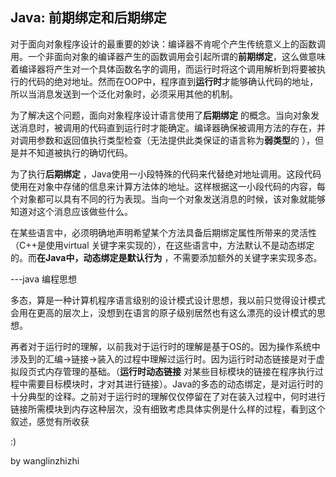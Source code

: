 
## Java: 前期绑定和后期绑定



对于面向对象程序设计的最重要的妙诀：编译器不肯呢个产生传统意义上的函数调用。一个非面向对象的编译器产生的函数调用会引起所谓的**前期绑定**，这么做意味着编译器将产生对一个具体函数名字的调用，而运行时将这个调用解析到将要被执行的代码的绝对地址。然而在OOP中，程序直到**运行时**才能够确认代码的地址，所以当消息发送到一个泛化对象时，必须采用其他的机制。



为了解决这个问题，面向对象程序设计语言使用了**后期绑定** 的概念。当向对象发送消息时，被调用的代码直到运行时才能确定。编译器确保被调用方法的存在，并对调用参数和返回值执行类型检查（无法提供此类保证的语言称为**弱类型**的 ），但是并不知道被执行的确切代码。



为了执行**后期绑定** ，Java使用一小段特殊的代码来代替绝对地址调用。这段代码使用在对象中存储的信息来计算方法体的地址。这样根据这一小段代码的内容，每个对象都可以具有不同的行为表现。当向一个对象发送消息的时候，该对象就能够知道对这个消息应该做些什么。



在某些语言中，必须明确地声明希望某个方法具备后期绑定属性所带来的灵活性（C++是使用virtual 关键字来实现的），在这些语言中，方法默认不是动态绑定的。而**在Java中，动态绑定是默认行为**  ，不需要添加额外的关键字来实现多态。



---java 编程思想



多态，算是一种计算机程序语言级别的设计模式设计思想，我以前只觉得设计模式会用在更高的层次上，没想到在语言的原子级别居然也有这么漂亮的设计模式的思想。



再者对于运行时的理解，以前我对于运行时的理解是基于OS的。因为操作系统中涉及到的汇编->链接->装入的过程中理解过运行时。因为运行时动态链接是对于虚拟段页式内存管理的基础。（**运行时动态链接** 对某些目标模块的链接在程序执行过程中需要目标模块时，才对其进行链接）。Java的多态的动态绑定，是对运行时的十分典型的诠释。之前对于运行时的理解仅仅停留在了对在装入过程中，何时进行链接所需模块到内存这种层次，没有细致考虑具体实例是什么样的过程，看到这个叙述，感觉有所收获





:)





by wanglinzhizhi

